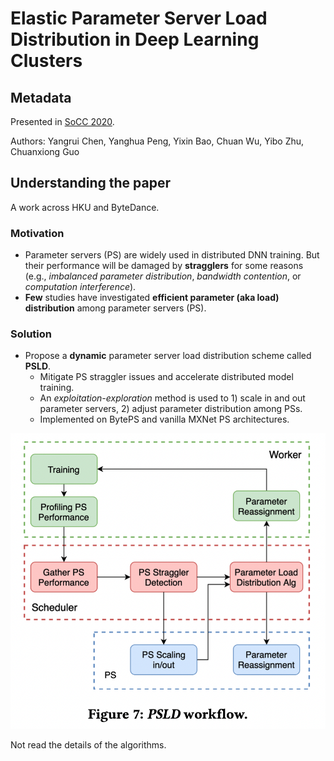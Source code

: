 # Elastic Parameter Server Load Distribution in Deep Learning Clusters

## Metadata

Presented in [SoCC 2020](https://dl.acm.org/doi/10.1145/3419111.3421307).

Authors: Yangrui Chen, Yanghua Peng, Yixin Bao, Chuan Wu, Yibo Zhu, Chuanxiong Guo

## Understanding the paper

A work across HKU and ByteDance.

### Motivation

* Parameter servers (PS) are widely used in distributed DNN training. But their performance will be damaged by **stragglers** for some reasons (e.g., _imbalanced parameter distribution_, _bandwidth contention_, or _computation interference_).
* **Few** studies have investigated **efficient parameter (aka load) distribution** among parameter servers (PS).

### Solution

* Propose a **dynamic** parameter server load distribution scheme called **PSLD**.
  * Mitigate PS straggler issues and accelerate distributed model training.
  * An _exploitation-exploration_ method is used to 1) scale in and out parameter servers, 2) adjust parameter distribution among PSs.
  * Implemented on BytePS and vanilla MXNet PS architectures.

![The workflow of PSLD](../../../.gitbook/assets/psld-workflow.png)

Not read the details of the algorithms.
